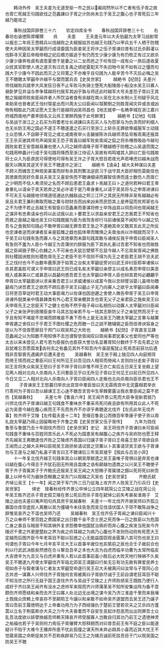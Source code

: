 <!-- { "loadSidebar": true } -->
　　韩诗外传　吴王夫差为无道至驱一市之民以阖闾然所以不亡者有伍子胥之故也胥亡死越王句践欲伐之范蠡諌曰子胥之计防尚未忘于吴王之腹心也子胥死后三年越乃能攻之

　　春秋战国异辞巻三十六
　　钦定四库全书
　　春秋战国异辞巻三十七
　　右春坊右谕徳陈厚耀撰
　　呉
　　夫差
　　王夫差元年以大夫伯嚭为太宰习战射常以报志二年呉王悉精兵以伐越败之夫椒报姑苏也越王句践乃以甲兵五千人栖于防稽使大夫种因吴太宰嚭而行成请委国为臣妾吴王将许之伍子胥谏曰昔有过氏杀斟灌以伐斟寻灭夏后帝相帝相之妃后缗方娠逃于有仍而生少康少康为有仍牧正有过又欲杀少康少康奔有虞有虞思夏徳于是妻之以二女而邑之于纶有田一成有众一旅后遂收夏众抚其官职使人诱之遂灭有过氏复禹之绩祀夏配天不失旧物今吴不如有过之彊而句践大于少康今不因此而灭之又将寛之不亦难乎且句践为人能辛苦今不灭后必悔之吴王不聴聴太宰嚭卒许越平与盟而罢兵去【史吴世家】
　　越絶书【纪防】夫差兴师伐越败兵就李大风发狂日夜不止车败马失骑士堕死大船陵居小船没水吴王曰寡人昼卧梦见井溢与李争彗越将扫我军其凶乎孰与师还此时越军大号夫差恐子胥曰王其勉之哉越师败矣臣闻井者人所饮溢者食有余越在南火吴在北水水制火王何疑乎风北来助吴也昔者武王伐纣彗星出而兴周太公曰臣闻以彗鬭倒之则胜胥闻灾异或吉或凶物有相胜此乃其证愿大王急行是越将凶吴将昌也【地志就李一名檇李城在浙江嘉兴府城西南地产嘉李因名又云呉王曽醉西施于此号醉里】
　　越絶书【记地】句践与吴战于浙江之上石买为将耆老壮长进諌曰夫石买人与为怨家与为仇贪而好利细人也无长防王用之国必不遂王不聴遂遣之石买行至浙江上斩杀无罪欲専威服军士动揺士众恐惧人不自聊子胥见之或北或南夜举火击皷昼陈诈兵越师溃坠背叛乖离还报其王王杀买谢其师号声闻吴吴王恐子胥喜曰越军败矣胥闻之狐之将杀噆唇吸齿今越句践败矣君王安意越易兼也使人入问之越师请降子胥不聴越栖于防稽之山吴退而围之句践用种蠡计行成于吴句践将降西至浙江待诏入吴故有鸡鸣墟其入辞曰亡臣句践故将士众入为臣虏民可得使地可得有吴王许之子胥大怒目若夜光声若哮虎曰越未战而服天以赐吴其逆天乎吴王不聴遂许之浙江
　　越絶书【请籴】越大夫种谋曰夫差不顾义而媿吾王种观吴甚富而财有余其刑繁法逆民习于战守其大臣好相伤莫能信也其徳衰而民好负善且夫吴王又喜安佚而不聴谏细诬而寡智信谗而逺士数伤人而亟亡之少明而不信人希须臾之名而不顾后患君王盍求卜焉越王曰卜之道何若种曰君王卑身重礼以请籴于吴天若弃之吴必许诺于是乃卑身重礼以请于吴吴将与之申胥进谏曰不可夫王与越接地邻境道径通达仇雠敌战之邦三江环之其民无所移非吴有越越必有吴且夫君王兼利弗取而输之粟与财财去而凶来凶来而民怨其上是养寇而贫邦家也与之不为徳不若止且越王有智臣曰范蠡勇而善谋将修士卒饰战具以伺吾间也胥闻越王之谋非有忠素请籴也将以此试我以此卜要君王以求益亲安君王之志我君王不知省也而救之是越之福也吴王曰句践既服为臣为我驾舎却行马前诸侯莫不闻知今以越之饥吾与之食我知句践必不敢申胥曰越无罪吾君王急之不遂絶其命又聴其言此天之所反也忠谏者逆而谀谏者反亲是狐雉之戱也狐体卑而雉惧之夫兽虫尚以诈相就而况于人乎吴王曰句践有急而寡人与之其徳章而未靡句践其敢与诸侯反我乎申胥曰臣闻圣人有急则不羞为人臣仆今越王为吾蒲伏约辞服为臣下其执礼甚过吾君不知省也而故胜威之臣闻狼子野心仇雠之人不可亲也夫鼠忘壁壁不忘鼠今越人不忘吴矣胥闻之拂胜则社稷固谀胜则社稷危胥先王之老臣不忠不信则不得为先王之老臣君王胡不览夫武王之伐纣也今不出数年鹿豕游于姑胥之台矣太宰嚭従旁对曰武王非纣臣耶率诸侯以杀其君虽胜可谓义乎申胥曰武王则已成名矣太宰嚭曰亲僇主以成名弗忍申胥曰美恶相入或甚美以亡或甚恶以昌嚭何惑吾君王也太宰嚭曰申胥人臣也辩其君何必翽翽乎申胥曰太宰嚭面谀以求亲乗吾君王以求威诸侯以成富今我以忠辩譬浴婴儿虽啼勿聴嚭毋乃谀吾君王之欲而不顾后患乎吴王曰嚭止子无乃向寡人之欲乎太宰嚭曰臣闻春日将至百草従时君王动大事臣竭力以佐谋也因逊遯之舍使人微告申胥于吴王曰申胥进谏外貎类亲中情甚踈类有外心君王常亲覩其言也胥无父子之亲君臣之施矣吴王曰夫申胥先王之忠臣天下之健士也殆不然乎哉子毋以私相伤以动寡人太宰嚭对曰臣闻父子之亲张尹别居赠臣妾牛马其志加亲若不与一钱其志斯防父子之亲犹然而况于士乎且有知不竭是不忠竭而顾难是不勇下而令上是无法吴王乃聴太宰嚭之言果与越粟申胥遯之舍叹曰于乎君王不图社稷之危而聴一日之説不聴辅弼之臣而信谗谀容身之徒以为不信胥愿廓目于邦门以观吴邦之大败也
　　越絶书【纪防】子胥直言见踈范蠡闻之以为知数不用知惧不去岂谓智欤胥闻叹曰胥闻事君犹事父也爱同也严等也太古以来未尝见人君亏恩为臣报仇也臣获大誉功名显著胥知分数终于不去先君之功且犹难忘吾愿腐发齿何去之有蠡见其外不知吾内今虽屈寃犹止死焉吾前获功后遇戮非吾智衰先遇阖庐后遭夫差也
　　吴越春秋　吴王坐于殿上独见四人向庭相背而倚王怪而视之羣臣问曰王何所见王曰吾见四人相背而倚闻人言则四分走矣子胥曰如王言将失众矣吴王怒曰子言不祥子胥曰非惟不祥王亦亡矣后五日吴王复坐殿上望见两人相对北向人杀南向人王问羣臣见乎曰无所见子胥曰王何见王曰前日所见四人今日又见二人相对北向人杀南向人子胥曰臣闻四人走叛也北向杀南向臣杀君也王不应
　　子胥谏吴王王怒暮归举衣出宫宫中羣臣皆曰天无霖雨宫中无泥露相君举衣行髙何为子胥曰吾以越谏王王心迷不聴吾言宫中生草棘雾露沾我衣羣臣闻之莫不悲伤【吴越春秋】
　　夫差七年【鲁哀六年】吴王闻齐景公死而大臣争宠新君弱乃兴师北伐齐子胥谏曰越王句践食不重味衣不重采吊死问疾且欲有所用其众此人不死必为吴患今越在腹心疾而王不先而务齐不亦谬乎弗聴遂北伐齐【左氏此年无伐齐事】败齐师于艾陵【左传载夫差十二年】至缯召鲁哀公而徴百牢季康子使子贡以周礼説太宰嚭乃得止因留略地于齐鲁之南【史吴世家又伍子胥传】
　　九年为驺伐鲁至与鲁盟乃去十年因伐齐而归【史吴世家】史记　吴王将伐齐子胥谏曰未可臣闻句践食不重味与百姓同苦乐此人不死必为国患吴有越腹心之疾齐与吴疥防也愿王释齐先越吴王弗聴遂伐齐败之艾陵虏齐髙国以归譲子胥子胥曰王毋喜王怒子胥欲自杀王闻而止之越大夫种曰臣观吴王政骄矣请试尝之贷粟以卜其事请贷吴王欲与子胥谏勿与王遂与之越乃私喜子胥言曰王不聴谏后三年吴其墟乎【按此与吕览小异】
　　十一年复北伐齐越王句践率其众以朝吴厚献遗之吴王喜唯子胥惧曰是弃吴也谏曰越在腹心今得志于齐犹石田无所用且盘庚之诰有颠越勿遗商之以兴吴王不聴使子胥于齐子胥属其子于齐鲍氏还报吴王吴王闻之大怒赐子胥属镂之劔以死将死曰树吾墓上以梓令可为器抉吾眼置之吴东门以观越之灭吴也【史吴世家】
　　齐鲍氏弑齐悼公吴王【十一年】闻之哭于军门外三日乃従海上攻齐齐人败吴王乃引兵归【史吴世家】
　　绎史　按春秋经传齐景公卒悼公立四年弑简公立艾陵之战在简公元年吴王胜齐还杀子胥史叙艾陵在景公死后而杀子胥在弑悼公前失考甚矣淮南子　艾陵之战也夫差曰夷声阳句呉其庶乎吴越春秋　夫差十一年北伐齐齐谢吴师曰齐孤立寡国仓库空虚民人离散以吴为彊辅今未往告急而吴见伐请伏国人于郊不敢陈战争之辞惟吴哀齐之不滥也吴师乃还
　　吴越春秋　吴王伐齐伍子胥闻之谏曰臣闻兴十万之众奉师千里百姓之费国家之出日数千金不念士民之死而争一日之胜臣以为危国亡身之甚且与贼居不知其祸外复求怨徼幸他国犹治瘑疥而弃心腹之疾发当死矣今齐陵迟千里之外更歴楚赵之界为疾之疥耳越之为病乃心腹也不发则伤动则有死愿大王定越而后图齐臣今年老耳目不聪以狂惑之心无能益国窃观金匮第八其可伤也吴王曰何谓也子胥曰今年七月辛亥平旦大王以首事辛嵗位也亥隂前之辰也合壬子嵗前合也利以行武武决胜矣然徳在合斗撃丑丑辛之本也大吉为白虎而临辛功曹为太常所临亥大吉徳辛为九丑又与白虎并重有人若以此首事前虽小胜后必大败天地行殃祸不久矣吴王不聴遂九月使太宰嚭伐齐军临北郊吴王谓嚭曰行矣无忘有功无赦有罪爱民养士视如赤子与智者谋与仁者友太宰嚭受命遂行吴王召大夫被离问曰汝常与子胥同心合志并虑一谋寡人兴师伐齐子胥独何言焉被离曰子胥欲尽诚于王前自谓老狂耳目不聪不知当世之所行无益于国王遂伐齐齐与吴战于艾陵之上齐师败绩吴王既胜乃使行人成好于齐曰吴王闻齐有没水之虑帅军来观而齐兴师蒲革吴不知所安集设阵为备不意颇伤齐师愿结和亲而去齐王曰寡人处北边无出境之谋今吴乃济江淮逾千里而来我壌土戮我众庶赖上帝哀存不至颠陨王今譲以和亲敢不如命吴齐遂盟而去吴王还乃譲子胥曰吾前王履徳明达于上帝垂功用力为子西结强仇于楚前王譬若农夫之艾杀四方蓬蒿以立名于荆蛮斯亦大夫之力今大夫昏耄而不自安生变起诈怨恶而出出则罪吾士众乱吾法度欲以妖孽挫衂吾师赖天降哀齐师受服寡人岂敢自归其功乃前王之遗徳神灵之祐福也若子于吴则何力焉伍子胥攘臂大怒释劒而对曰昔吾前王有不庭之臣以能遂疑计不陷于大难今王播弃所患不忧此孤僮之谋天所未弃必趋其小喜而近其大忧王不觉寤吴国之命斯促矣贠不忍称疾辟易乃见王之为擒员诚前死挂吾目于门以观吴国之防吴王不聴
